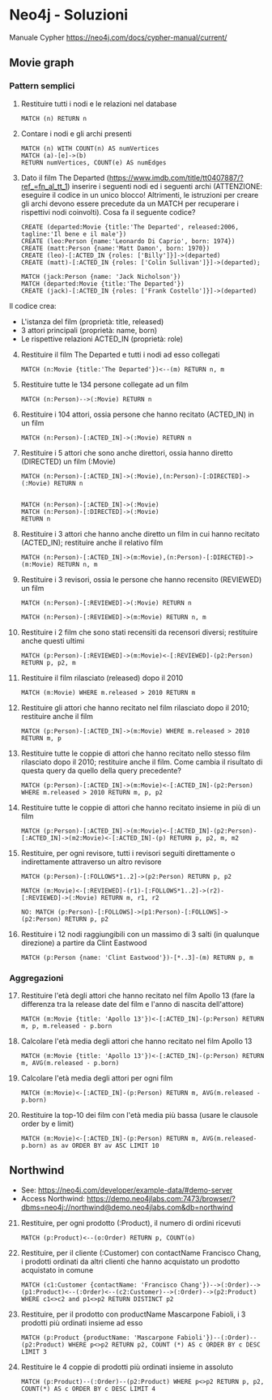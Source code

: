 # Neo4j - Soluzioni

Manuale Cypher https://neo4j.com/docs/cypher-manual/current/ 

## Movie graph

### Pattern semplici

1. Restituire tutti i nodi e le relazioni nel database

    ```
    MATCH (n) RETURN n
    ```

2. Contare i nodi e gli archi presenti

    ```
    MATCH (n) WITH COUNT(n) AS numVertices
    MATCH (a)-[e]->(b)
    RETURN numVertices, COUNT(e) AS numEdges
    ```

3. Dato il film The Departed (https://www.imdb.com/title/tt0407887/?ref_=fn_al_tt_1) inserire i seguenti nodi ed i seguenti archi (ATTENZIONE: eseguire il codice in un unico blocco! Altrimenti, le istruzioni per creare gli archi devono essere precedute da un MATCH per recuperare i rispettivi nodi coinvolti). Cosa fa il seguente codice?

    ```
    CREATE (departed:Movie {title:'The Departed', released:2006, tagline:'Il bene e il male'})
    CREATE (leo:Person {name:'Leonardo Di Caprio', born: 1974})
    CREATE (matt:Person {name:'Matt Damon', born: 1970})
    CREATE (leo)-[:ACTED_IN {roles: ['Billy']}]->(departed)
    CREATE (matt)-[:ACTED_IN {roles: ['Colin Sullivan']}]->(departed);

    MATCH (jack:Person {name: 'Jack Nicholson'})
    MATCH (departed:Movie {title:'The Departed'})
    CREATE (jack)-[:ACTED_IN {roles: ['Frank Costello']}]->(departed)
    ```

Il codice crea:
- L'istanza del film (proprietà: title, released)
- 3 attori principali (proprietà: name, born) 
- Le rispettive relazioni ACTED_IN (proprietà: role)

4. Restituire il film The Departed e tutti i nodi ad esso collegati

    ```
    MATCH (n:Movie {title:'The Departed'})<--(m) RETURN n, m
    ```

5. Restituire tutte le 134 persone collegate ad un film

    ```
    MATCH (n:Person)-->(:Movie) RETURN n
    ```

6. Restituire i 104 attori, ossia persone che hanno recitato (ACTED_IN) in un film

    ```
    MATCH (n:Person)-[:ACTED_IN]->(:Movie) RETURN n
    ```

7. Restituire i 5 attori che sono anche direttori, ossia hanno diretto (DIRECTED) un film (:Movie)

    ```
    MATCH (n:Person)-[:ACTED_IN]->(:Movie),(n:Person)-[:DIRECTED]->(:Movie) RETURN n


    MATCH (n:Person)-[:ACTED_IN]->(:Movie)
    MATCH (n:Person)-[:DIRECTED]->(:Movie)
    RETURN n
    ```

8. Restituire i 3 attori che hanno anche diretto un film in cui hanno recitato (ACTED_IN); restituire anche il relativo film

    ```
    MATCH (n:Person)-[:ACTED_IN]->(m:Movie),(n:Person)-[:DIRECTED]->(m:Movie) RETURN n, m
    ```

9. Restituire i 3 revisori, ossia le persone che hanno recensito (REVIEWED) un film

    ```
    MATCH (n:Person)-[:REVIEWED]->(:Movie) RETURN n

    MATCH (n:Person)-[:REVIEWED]->(m:Movie) RETURN n, m
    ```

10. Restituire i 2 film che sono stati recensiti da recensori diversi; restituire anche questi ultimi

    ```
    MATCH (p:Person)-[:REVIEWED]->(m:Movie)<-[:REVIEWED]-(p2:Person) RETURN p, p2, m
    ```

11. Restituire il film rilasciato (released) dopo il 2010 

    ```
    MATCH (m:Movie) WHERE m.released > 2010 RETURN m
    ```

12. Restituire gli attori che hanno recitato nel film rilasciato dopo il 2010; restituire anche il film

    ```
    MATCH (p:Person)-[:ACTED_IN]->(m:Movie) WHERE m.released > 2010 RETURN m, p
    ```

13. Restituire tutte le coppie di attori che hanno recitato nello stesso film rilasciato dopo il 2010; restituire anche il film. Come cambia il risultato di questa query da quello della query precedente?

    ```
    MATCH (p:Person)-[:ACTED_IN]->(m:Movie)<-[:ACTED_IN]-(p2:Person) WHERE m.released > 2010 RETURN m, p, p2
    ```

14. Restituire tutte le coppie di attori che hanno recitato insieme in più di un film

    ```
    MATCH (p:Person)-[:ACTED_IN]->(m:Movie)<-[:ACTED_IN]-(p2:Person)-[:ACTED_IN]->(m2:Movie)<-[:ACTED_IN]-(p) RETURN p, p2, m, m2
    ```

15. Restituire, per ogni revisore, tutti i revisori seguiti direttamente o indirettamente attraverso un altro revisore

    ```
    MATCH (p:Person)-[:FOLLOWS*1..2]->(p2:Person) RETURN p, p2

    MATCH (m:Movie)<-[:REVIEWED]-(r1)-[:FOLLOWS*1..2]->(r2)-[:REVIEWED]->(:Movie) RETURN m, r1, r2

    NO: MATCH (p:Person)-[:FOLLOWS]->(p1:Person)-[:FOLLOWS]->(p2:Person) RETURN p, p2
    ```

16. Restituire i 12 nodi raggiungibili con un massimo di 3 salti (in qualunque direzione) a partire da Clint Eastwood

    ```
    MATCH (p:Person {name: 'Clint Eastwood'})-[*..3]-(m) RETURN p, m
    ```

### Aggregazioni

17. Restituire l'età degli attori che hanno recitato nel film Apollo 13 (fare la differenza tra la release date del film e l'anno di nascita dell'attore)

    ```
    MATCH (m:Movie {title: 'Apollo 13'})<-[:ACTED_IN]-(p:Person) RETURN m, p, m.released - p.born
    ```

18. Calcolare l'età media degli attori che hanno recitato nel film Apollo 13

    ```
    MATCH (m:Movie {title: 'Apollo 13'})<-[:ACTED_IN]-(p:Person) RETURN m, AVG(m.released - p.born)
    ```

19. Calcolare l'età media degli attori per ogni film

    ```
    MATCH (m:Movie)<-[:ACTED_IN]-(p:Person) RETURN m, AVG(m.released - p.born)
    ```

20. Restituire la top-10 dei film con l'età media più bassa (usare le clausole order by e limit)

    ```
    MATCH (m:Movie)<-[:ACTED_IN]-(p:Person) RETURN m, AVG(m.released-p.born) as av ORDER BY av ASC LIMIT 10
    ```

## Northwind

- See: https://neo4j.com/developer/example-data/#demo-server
- Access Northwind: https://demo.neo4jlabs.com:7473/browser/?dbms=neo4j://northwind@demo.neo4jlabs.com&db=northwind

21. Restituire, per ogni prodotto (:Product), il numero di ordini ricevuti 

    ```
    MATCH (p:Product)<--(o:Order) RETURN p, COUNT(o)
    ```

22. Restituire, per il cliente (:Customer) con contactName Francisco Chang, i prodotti ordinati da altri clienti che hanno acquistato un prodotto acquistato in comune

    ```
    MATCH (c1:Customer {contactName: 'Francisco Chang'})-->(:Order)-->(p1:Product)<--(:Order)<--(c2:Customer)-->(:Order)-->(p2:Product) WHERE c1<>c2 and p1<>p2 RETURN DISTINCT p2
    ```

23. Restituire, per il prodotto con productName Mascarpone Fabioli, i 3 prodotti più ordinati insieme ad esso

    ```
    MATCH (p:Product {productName: 'Mascarpone Fabioli'})--(:Order)--(p2:Product) WHERE p<>p2 RETURN p2, COUNT (*) AS c ORDER BY c DESC LIMIT 3
    ```

24. Restituire le 4 coppie di prodotti più ordinati insieme in assoluto

    ```
    MATCH (p:Product)--(:Order)--(p2:Product) WHERE p<>p2 RETURN p, p2, COUNT(*) AS c ORDER BY c DESC LIMIT 4
    ```
